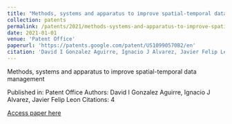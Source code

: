```yaml
---
title: "Methods, systems and apparatus to improve spatial-temporal data management"
collection: patents
permalink: /patents/2021/methods-systems-and-apparatus-to-improve-spatial-t
date: 2021-01-01
venue: 'Patent Office'
paperurl: 'https://patents.google.com/patent/US10990570B2/en'
citation: 'David I Gonzalez Aguirre, Ignacio J Alvarez, Javier Felip Leon. (2021). Methods, systems and apparatus to improve spatial-temporal data management. Patent Office.'
---
```


Methods, systems and apparatus to improve spatial-temporal data management

Published in: Patent Office
Authors: David I Gonzalez Aguirre, Ignacio J Alvarez, Javier Felip Leon
Citations: 4

[Access paper here](https://patents.google.com/patent/US10990570B2/en)
